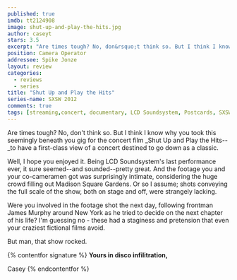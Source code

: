 ```yaml
---
published: true
imdb: tt2124908
image: shut-up-and-play-the-hits.jpg
author: caseyt 
stars: 3.5
excerpt: "Are times tough? No, don&rsquo;t think so. But I think I know why you took this seemingly beneath you gig for the concert film <em>Shut Up and Play the Hits&mdash;</em>to have a first-class view of a concert destined to go down as a classic."
position: Camera Operator
addressee: Spike Jonze
layout: review
categories:
  - reviews
  - series
title: "Shut Up and Play the Hits"
series-name: SXSW 2012
comments: true
tags: [streaming,concert, documentary, LCD Soundsystem, Postcards, SXSW]
---
```

Are times tough? No, don't think so. But I think I know why you took this seemingly beneath you gig for the concert film _Shut Up and Play the Hits--_to have a first-class view of a concert destined to go down as a classic.

Well, I hope you enjoyed it. Being LCD Soundsystem's last performance ever, it sure seemed--and sounded--pretty great. And the footage you and your co-cameramen got was surprisingly intimate, considering the huge crowd filling out Madison Square Gardens. Or so I assume; shots conveying the full scale of the show, both on stage and off, were strangely lacking.

Were you involved in the footage shot the next day, following frontman James Murphy around New York as he tried to decide on the next chapter of his life? I'm guessing no - these had a staginess and pretension that even your craziest fictional films avoid.

But man, that show rocked.

{% contentfor signature %}
**Yours in disco infilitration,**

Casey
{% endcontentfor %}